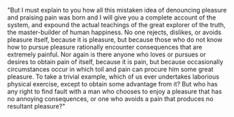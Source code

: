 "But I must explain to you how all this mistaken idea of denouncing pleasure and praising pain was 
born and I will give you a complete account of the system, and expound the actual teachings of 
the great explorer of the truth, the master-builder of human happiness. No one rejects, dislikes,
 or avoids pleasure itself, because it is pleasure, but because those who do not know how to pursue 
 pleasure rationally encounter consequences that are extremely painful. Nor again is there anyone who
loves or pursues or desires to obtain pain of itself, because it is pain, but because occasionally 
circumstances occur in which toil and pain can procure him some great pleasure. To take a trivial 
example, which of us ever undertakes laborious physical exercise, except to obtain some advantage 
from it? But who has any right to find fault with a man who chooses to enjoy a pleasure that has
no annoying consequences, or one who avoids a pain that produces no resultant pleasure?"